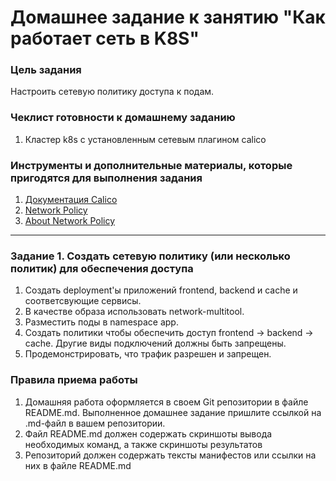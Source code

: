 # Домашнее задание к занятию "Как работает сеть в K8S"

### Цель задания

Настроить сетевую политику доступа к подам.

### Чеклист готовности к домашнему заданию

1. Кластер k8s с установленным сетевым плагином calico

### Инструменты и дополнительные материалы, которые пригодятся для выполнения задания

1. [Документация Calico](https://www.tigera.io/project-calico/)
2. [Network Policy](https://kubernetes.io/docs/concepts/services-networking/network-policies/)
3. [About Network Policy](https://docs.projectcalico.org/about/about-network-policy)

-----

### Задание 1. Создать сетевую политику (или несколько политик) для обеспечения доступа

1. Создать deployment'ы приложений frontend, backend и cache и соответсвующие сервисы.
2. В качестве образа использовать network-multitool.
3. Разместить поды в namespace app.
4. Создать политики чтобы обеспечить доступ frontend -> backend -> cache. Другие виды подключений должны быть запрещены.
5. Продемонстрировать, что трафик разрешен и запрещен.

### Правила приема работы

1. Домашняя работа оформляется в своем Git репозитории в файле README.md. Выполненное домашнее задание пришлите ссылкой на .md-файл в вашем репозитории.
2. Файл README.md должен содержать скриншоты вывода необходимых команд, а также скриншоты результатов
3. Репозиторий должен содержать тексты манифестов или ссылки на них в файле README.md